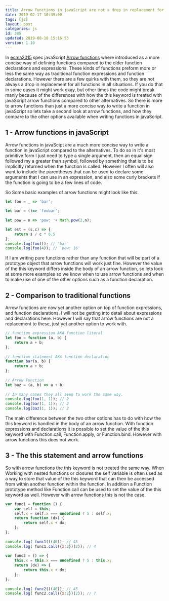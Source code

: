 ```yaml
---
title: Arrow Functions in javaScript are not a drop in replacement for all functions
date: 2019-02-17 10:39:00
tags: [js]
layout: post
categories: js
id: 385
updated: 2019-08-18 15:16:53
version: 1.10
---
```


In [ecma2015](https://en.wikipedia.org/wiki/ECMAScript) spec javaScript [Arrow functions](https://developer.mozilla.org/en-US/docs/Web/JavaScript/Reference/Functions/Arrow_functions) where introduced as a more concise way of defining functions compared to the older function declarations and expressions. These kinds of functions preform more or less the same way as traditional function expressions and function declarations. However there are a few quirks with them, so they are not always a drop in replacement for all functions in all situations. If you do that in some cases it might work okay, but other times the code might break manly because of the differences with how the this keyword is treated with javaScript arrow functions compared to other alternatives. So there is more to arrow functions than just a more concise way to write a function in javaScript so lets take a second look at arrow functions, and how they compare to the other options available when writing functions in javaScript.

<!-- more -->

## 1 - Arrow functions in javaScript

Arrow functions in javaScipt are a much more concise way to write a function in javaScript compared to the alternatives. To do so in it's most primitive form I just need to type  a single argument, then an equal sign followed my a greater than symbol, followed by something that is to be implicitly returned when the function is called. However I often will also want to include the parentheses that can be used to declare some arguments that I can use in an expression, and also some curly brackets if the function is going  to be a few lines of code.

So Some basic examples of arrow functions might look like this.

```js
let foo = _ => 'bar';
 
let bar = ()=> 'foobar';
 
let pow = n => 'pow: '+ Math.pow(2,n);

let est = (s,c) => {
    return s / c * 6.5 
};
console.log(foo()); // 'bar'
console.log(foo(4)); // 'pow: 16'
```

If I am writing pure functions rather than any function that will be part of a prototype object that arrow functions will work just fine. However the value of the this keyword differs inside the body of an arrow function, so lets look at some more examples so we know when to use arrow functions and when to make use of one of the other options such as a function declaration.


## 2 - Comparison to traditional functions

Arrow functions are now yet another option on top of function expressions, and function declarations. I will not be getting into detail about expressions and declarations here. However I will say that arrow functions are not a replacement to these, just yet another option to work with.

```js
// function expression AKA function literal
let foo = function (a, b) {
    return a + b;
};
 
// function statement AKA function declaration
function bar(a, b) {
    return a + b;
};
 
// Arrow Function
let baz = (a, b) => a + b;
 
// In many cases they all seem to work the same way.
console.log(foo(1, 1)); // 2
console.log(bar(1, 1)); // 2
console.log(baz(1, 1)); // 2
```

The main difference between the two other options has to do with how the this keyword is handled in the body of an arrow function. With function expressions and declarations it is possible to set the value of the this keyword with Function.call, Function.apply, or Function.bind. However with arrow functions this does not work.

## 3 - The this statement and arrow functions

So with arrow functions the this keyword is not treated the same way. When Working with nested functions or closures the self variable is often used as a way to store that value of the this keyword that can then be accessed from within another function within the function. In addition a Function prototype method like Function.call can be used to set the value of the this keyword as well. However with arrow functions this is not the case.

```js
var func1 = function () {
    var self = this;
    self.x = self.x === undefined ? 5 : self.x;
    return function (dx) {
        return self.x + dx;
    };
};
 
console.log( func1()(40)); // 45
console.log( func1.call({x:2})(2)); // 4
 
var func2 = () => {
    this.x = this.x === undefined ? 5 : this.x;
    return (dx) => {
        return this.x + dx;
    };
};
 
console.log( func2()(40)); // 45
console.log( func2.call({x:2})(2)); // 7
```